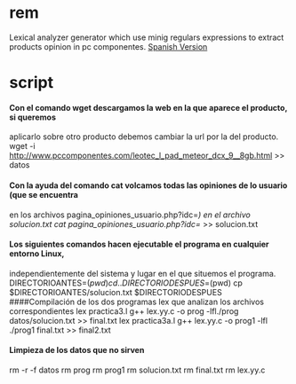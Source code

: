 # rem
Lexical analyzer generator which use minig regulars expressions to extract products opinion in pc componentes.
[Spanish Version](memoria.pdf)
# script
#### Con el comando wget descargamos la web en la que aparece el producto, si queremos
aplicarlo sobre otro producto debemos cambiar la url por la del producto.
wget -i http://www.pccomponentes.com/leotec_l_pad_meteor_dcx_9__8gb.html >> datos
#### Con la ayuda del comando cat volcamos todas las opiniones de lo usuario (que se encuentra
en los archivos pagina_opiniones_usuario.php\?idc\=*) en el archivo solucion.txt
cat pagina_opiniones_usuario.php\?idc\=* >> solucion.txt
#### Los siguientes comandos hacen ejecutable el programa en cualquier entorno Linux,
independientemente del sistema y lugar en el que situemos el programa.
DIRECTORIOANTES=$(pwd)
cd ..
DIRECTORIODESPUES=$(pwd)
cp $DIRECTORIOANTES/solucion.txt $DIRECTORIODESPUES
####Compilación de los dos programas lex que analizan los archivos correspondientes
lex practica3.l
g++ lex.yy.c -o prog -lfl./prog datos/solucion.txt >> final.txt
lex practica3a.l
g++ lex.yy.c -o prog1 -lfl
./prog1 final.txt >> final2.txt
#### Limpieza de los datos que no sirven
rm -r -f datos
rm prog
rm prog1
rm solucion.txt
rm final.txt
rm lex.yy.c
